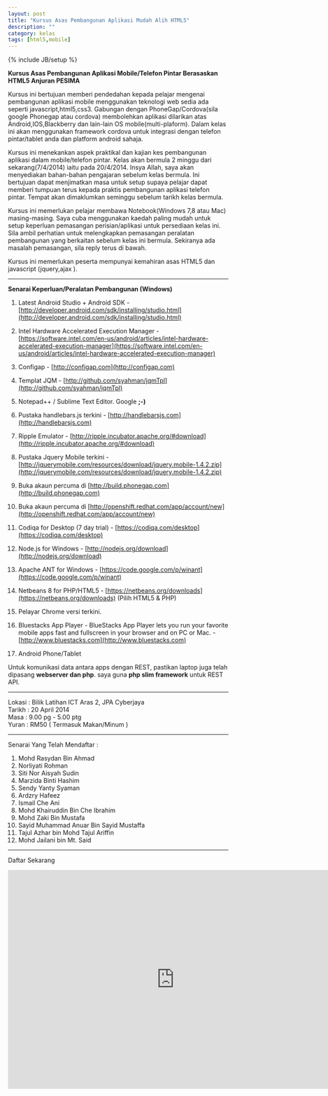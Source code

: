 ```yaml
---
layout: post
title: "Kursus Asas Pembangunan Aplikasi Mudah Alih HTML5"
description: ""
category: kelas
tags: [html5,mobile]
---
```

{% include JB/setup %}

**Kursus Asas Pembangunan Aplikasi Mobile/Telefon Pintar Berasaskan HTML5 Anjuran PESIMA**

Kursus ini bertujuan memberi pendedahan kepada pelajar mengenai pembangunan aplikasi mobile menggunakan teknologi web sedia ada seperti javascript,html5,css3. Gabungan dengan PhoneGap/Cordova(sila google Phonegap atau cordova) membolehkan aplikasi dilarikan atas Android,IOS,Blackberry dan lain-lain OS mobile(multi-plaform). Dalam kelas ini akan menggunakan framework cordova untuk integrasi dengan telefon pintar/tablet anda dan platform android sahaja.

Kursus ini menekankan aspek praktikal dan kajian kes pembangunan aplikasi dalam mobile/telefon pintar. Kelas akan bermula 2 minggu dari sekarang(7/4/2014) iaitu pada 20/4/2014. Insya Allah, saya akan menyediakan bahan-bahan pengajaran sebelum kelas bermula. Ini bertujuan dapat menjimatkan masa untuk setup supaya pelajar dapat memberi tumpuan terus kepada praktis pembangunan aplikasi telefon pintar. Tempat akan dimaklumkan seminggu sebelum tarikh kelas bermula.

Kursus ini memerlukan pelajar membawa Notebook(Windows 7,8 atau Mac) masing-masing. Saya cuba menggunakan kaedah paling mudah untuk setup keperluan pemasangan perisian/aplikasi untuk persediaan kelas ini. Sila ambil perhatian untuk melengkapkan pemasangan peralatan pembangunan yang berkaitan sebelum kelas ini bermula. Sekiranya ada masalah pemasangan, sila reply terus di bawah. 

Kursus ini memerlukan peserta mempunyai kemahiran asas HTML5 dan javascript (jquery,ajax ). 

---

**Senarai Keperluan/Peralatan Pembangunan (Windows)**

1. Latest Android Studio + Android SDK - [http://developer.android.com/sdk/installing/studio.html](http://developer.android.com/sdk/installing/studio.html)
2. Intel Hardware Accelerated Execution Manager - [https://software.intel.com/en-us/android/articles/intel-hardware-accelerated-execution-manager](https://software.intel.com/en-us/android/articles/intel-hardware-accelerated-execution-manager)
3. Configap - [http://configap.com](http://configap.com)
4. Templat JQM - [http://github.com/syahman/jqmTpl](http://github.com/syahman/jqmTpl)
5. Notepad++ / Sublime Text Editor. Google **;-)**
6. Pustaka handlebars.js terkini - [http://handlebarsjs.com](http://handlebarsjs.com)
7. Ripple Emulator - [http://ripple.incubator.apache.org/#download](http://ripple.incubator.apache.org/#download)
8. Pustaka Jquery Mobile terkini - [http://jquerymobile.com/resources/download/jquery.mobile-1.4.2.zip](http://jquerymobile.com/resources/download/jquery.mobile-1.4.2.zip)
9. Buka akaun percuma di [http://build.phonegap.com](http://build.phonegap.com)
10. Buka akaun percuma di [http://openshift.redhat.com/app/account/new](http://openshift.redhat.com/app/account/new)
11. Codiqa for Desktop (7 day trial) - [https://codiqa.com/desktop](https://codiqa.com/desktop)
12. Node.js for Windows - [http://nodejs.org/download](http://nodejs.org/download)
13. Apache ANT for Windows - [https://code.google.com/p/winant](https://code.google.com/p/winant)
14. Netbeans 8 for PHP/HTML5 - [https://netbeans.org/downloads](https://netbeans.org/downloads) (Pilih HTML5 & PHP)
15. Pelayar Chrome versi terkini.  
16. Bluestacks App Player - BlueStacks App Player lets you run your favorite  
    mobile apps fast and fullscreen in your browser and on PC or Mac. - [http://www.bluestacks.com](http://www.bluestacks.com)

17. Android Phone/Tablet

Untuk komunikasi data antara apps dengan REST, pastikan laptop juga telah dipasang **webserver dan php**. saya guna **php slim framework** untuk REST API.


---

Lokasi : Bilik Latihan ICT Aras 2, JPA Cyberjaya  
Tarikh : 20 April 2014   
Masa   : 9.00 pg - 5.00 ptg   
Yuran  : RM50 ( Termasuk Makan/Minum )  

---

Senarai Yang Telah Mendaftar : 

1. Mohd Rasydan Bin Ahmad  
2. Norliyati Rohman  
3. Siti Nor Aisyah Sudin  
4. Marzida Binti Hashim  
5. Sendy Yanty Syaman  
6. Ardzry Hafeez 
7. Ismail Che Ani
8. Mohd Khairuddin Bin Che Ibrahim
9. Mohd Zaki Bin Mustafa
10. Sayid Muhammad Anuar Bin Sayid Mustaffa
11. Tajul Azhar bin Mohd Tajul Ariffin
12. Mohd Jailani bin Mt. Said


---

Daftar Sekarang  

<iframe src="https://docs.google.com/forms/d/17LvjvBfjrWLXKuRHhFouvI0tIRjZjdh-Qutc9f0MXSs/viewform?embedded=true" width="760" height="500" frameborder="0" marginheight="0" marginwidth="0">Loading...</iframe>




